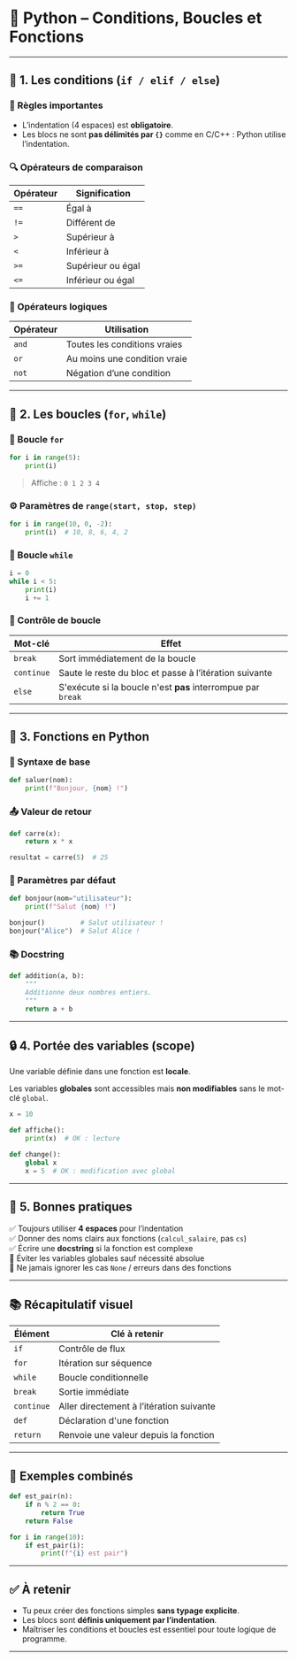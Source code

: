 
# 🐍 Python – Conditions, Boucles et Fonctions

---

## 🔹 1. Les conditions (`if / elif / else`)

### 🧠 Règles importantes

- L’indentation (4 espaces) est **obligatoire**.
- Les blocs ne sont **pas délimités par `{}`** comme en C/C++ : Python utilise l’indentation.

### 🔍 Opérateurs de comparaison

| Opérateur | Signification     |
|----------|--------------------|
| `==`     | Égal à             |
| `!=`     | Différent de       |
| `>`      | Supérieur à        |
| `<`      | Inférieur à        |
| `>=`     | Supérieur ou égal  |
| `<=`     | Inférieur ou égal  |

### 🔗 Opérateurs logiques

| Opérateur | Utilisation                     |
|----------|----------------------------------|
| `and`    | Toutes les conditions vraies     |
| `or`     | Au moins une condition vraie     |
| `not`    | Négation d’une condition         |

---

## 🔹 2. Les boucles (`for`, `while`)

### 🔁 Boucle `for`

```python
for i in range(5):
    print(i)
```

> Affiche : `0 1 2 3 4`

### ⚙️ Paramètres de `range(start, stop, step)`

```python
for i in range(10, 0, -2):
    print(i)  # 10, 8, 6, 4, 2
```

### 🔄 Boucle `while`

```python
i = 0
while i < 5:
    print(i)
    i += 1
```

### 🛑 Contrôle de boucle

| Mot-clé    | Effet                                                   |
|------------|----------------------------------------------------------|
| `break`    | Sort immédiatement de la boucle                          |
| `continue` | Saute le reste du bloc et passe à l’itération suivante   |
| `else`     | S'exécute si la boucle n'est **pas** interrompue par `break` |

---

## 🔹 3. Fonctions en Python

### 🧾 Syntaxe de base

```python
def saluer(nom):
    print(f"Bonjour, {nom} !")
```

### 📤 Valeur de retour

```python
def carre(x):
    return x * x

resultat = carre(5)  # 25
```

### 📌 Paramètres par défaut

```python
def bonjour(nom="utilisateur"):
    print(f"Salut {nom} !")

bonjour()         # Salut utilisateur !
bonjour("Alice")  # Salut Alice !
```

### 📚 Docstring

```python
def addition(a, b):
    """
    Additionne deux nombres entiers.
    """
    return a + b
```

---

## 🔒 4. Portée des variables (scope)

Une variable définie dans une fonction est **locale**.

Les variables **globales** sont accessibles mais **non modifiables** sans le mot-clé `global`.

```python
x = 10

def affiche():
    print(x)  # OK : lecture

def change():
    global x
    x = 5  # OK : modification avec global
```

---

## 🧠 5. Bonnes pratiques

✅ Toujours utiliser **4 espaces** pour l’indentation  
✅ Donner des noms clairs aux fonctions (`calcul_salaire`, pas `cs`)  
✅ Écrire une **docstring** si la fonction est complexe  
🚫 Éviter les variables globales sauf nécessité absolue  
🚫 Ne jamais ignorer les cas `None` / erreurs dans des fonctions  

---

## 📚 Récapitulatif visuel

| Élément   | Clé à retenir                            |
|-----------|-------------------------------------------|
| `if`      | Contrôle de flux                         |
| `for`     | Itération sur séquence                   |
| `while`   | Boucle conditionnelle                    |
| `break`   | Sortie immédiate                         |
| `continue`| Aller directement à l’itération suivante |
| `def`     | Déclaration d'une fonction               |
| `return`  | Renvoie une valeur depuis la fonction    |

---

## 🧪 Exemples combinés

```python
def est_pair(n):
    if n % 2 == 0:
        return True
    return False

for i in range(10):
    if est_pair(i):
        print(f"{i} est pair")
```

---

## ✅ À retenir

- Tu peux créer des fonctions simples **sans typage explicite**.
- Les blocs sont **définis uniquement par l’indentation**.
- Maîtriser les conditions et boucles est essentiel pour toute logique de programme.

---

